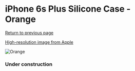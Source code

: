 # iPhone 6s Plus Silicone Case - Orange

[Return to previous page](/iphone_6)

[High-resolution image from Apple](https://store.storeimages.cdn-apple.com/8756/as-images.apple.com/is/MKXQ2?wid=4500&hei=4500&fmt=png)

<div style="width: 384px"><img src="/everyphone/MKXQ2.png" alt="Orange"></div>

### Under construction
